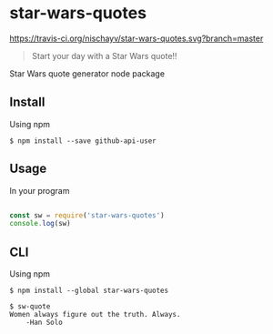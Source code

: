 # star-wars-quotes
https://travis-ci.org/nischayv/star-wars-quotes.svg?branch=master
> Start your day with a Star Wars quote!!

Star Wars quote generator node package

## Install

Using npm
```
$ npm install --save github-api-user
```

## Usage

In your program

```javascript

const sw = require('star-wars-quotes')
console.log(sw)

```

## CLI

Using npm
```
$ npm install --global star-wars-quotes
```

```
$ sw-quote
Women always figure out the truth. Always.
    -Han Solo
```
